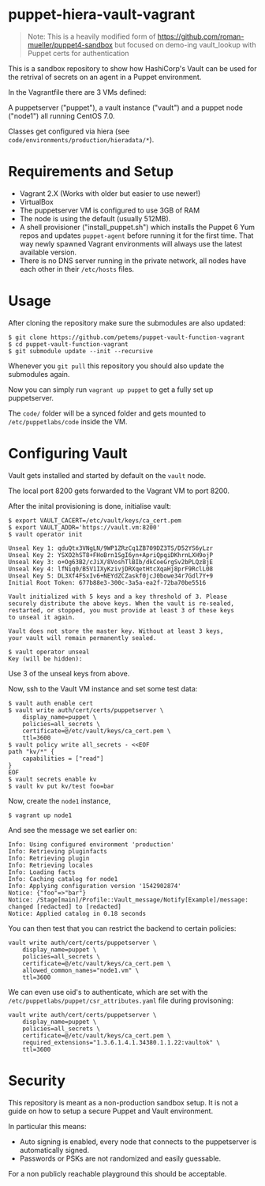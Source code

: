 # puppet-hiera-vault-vagrant

> Note: This is a heavily modified form of https://github.com/roman-mueller/puppet4-sandbox but focused on demo-ing vault_lookup with Puppet certs for authentication

This is a sandbox repository to show how HashiCorp's Vault can be used for the retrival of secrets on an agent in a Puppet environment.

In the Vagrantfile there are 3 VMs defined:

A puppetserver ("puppet"), a vault instance ("vault") and a puppet node ("node1") all running CentOS 7.0.

Classes get configured via hiera (see `code/environments/production/hieradata/*`).

# Requirements and Setup

* Vagrant 2.X (Works with older but easier to use newer!)
* VirtualBox
* The puppetserver VM is configured to use 3GB of RAM
* The node is using the default (usually 512MB).
* A shell provisioner ("install_puppet.sh") which installs the Puppet 6 Yum repos and updates `puppet-agent` before running it for the first time. That way newly spawned Vagrant environments will always use the latest available version.
* There is no DNS server running in the private network, all nodes have each other in their `/etc/hosts` files.

# Usage

After cloning the repository make sure the submodules are also updated:

```
$ git clone https://github.com/petems/puppet-vault-function-vagrant
$ cd puppet-vault-function-vagrant
$ git submodule update --init --recursive
```

Whenever you `git pull` this repository you should also update the submodules again.

Now you can simply run `vagrant up puppet` to get a fully set up puppetserver.

The `code/` folder will be a synced folder and gets mounted to `/etc/puppetlabs/code` inside the VM.

# Configuring Vault

Vault gets installed and started by default on the `vault` node.

The local port 8200 gets forwarded to the Vagrant VM to port 8200.

After the inital provisioning is done, initialise vault:

```
$ export VAULT_CACERT=/etc/vault/keys/ca_cert.pem
$ export VAULT_ADDR='https://vault.vm:8200'
$ vault operator init

Unseal Key 1: qduQtx3VNgLN/9WP1ZRzCq1ZB709DZ3TS/D52YS6yLzr
Unseal Key 2: YSXO2hST8+FHoBrn1SgI6yn+ApriQpqiDKhrnLXH9ojP
Unseal Key 3: o+Og63B2/cJiX/8VoshTlBIb/dkCoeGrgSv2bPLQzBjE
Unseal Key 4: lfNiq0/B5V1IXyKzivjDRXqetHtcXqaHj8prF9RclL08
Unseal Key 5: DL3Xf4FSxIv6+NEYdZCZaskf0jcJ0bowe34r7Gdl7Y+9
Initial Root Token: 677b88e3-300c-3a5a-ea2f-72ba70be5516

Vault initialized with 5 keys and a key threshold of 3. Please
securely distribute the above keys. When the vault is re-sealed,
restarted, or stopped, you must provide at least 3 of these keys
to unseal it again.

Vault does not store the master key. Without at least 3 keys,
your vault will remain permanently sealed.
```

```
$ vault operator unseal
Key (will be hidden):
```

Use 3 of the unseal keys from above.

Now, ssh to the Vault VM instance and set some test data:

```
$ vault auth enable cert
$ vault write auth/cert/certs/puppetserver \
    display_name=puppet \
    policies=all_secrets \
    certificate=@/etc/vault/keys/ca_cert.pem \
    ttl=3600
$ vault policy write all_secrets - <<EOF
path "kv/*" {
    capabilities = ["read"]
}
EOF
$ vault secrets enable kv
$ vault kv put kv/test foo=bar
```

Now, create the `node1` instance,

```
$ vagrant up node1
```

And see the message we set earlier on:

```
Info: Using configured environment 'production'
Info: Retrieving pluginfacts
Info: Retrieving plugin
Info: Retrieving locales
Info: Loading facts
Info: Caching catalog for node1
Info: Applying configuration version '1542902874'
Notice: {"foo"=>"bar"}
Notice: /Stage[main]/Profile::Vault_message/Notify[Example]/message: changed [redacted] to [redacted]
Notice: Applied catalog in 0.18 seconds
```

You can then test that you can restrict the backend to certain policies:

```
vault write auth/cert/certs/puppetserver \
    display_name=puppet \
    policies=all_secrets \
    certificate=@/etc/vault/keys/ca_cert.pem \
    allowed_common_names="node1.vm" \
    ttl=3600
```

We can even use oid's to authenticate, which are set with the `/etc/puppetlabs/puppet/csr_attributes.yaml` file during provisoning:

```
vault write auth/cert/certs/puppetserver \
    display_name=puppet \
    policies=all_secrets \
    certificate=@/etc/vault/keys/ca_cert.pem \
    required_extensions="1.3.6.1.4.1.34380.1.1.22:vaultok" \
    ttl=3600
```

# Security

This repository is meant as a non-production sandbox setup.
It is not a guide on how to setup a secure Puppet and Vault environment.

In particular this means:

* Auto signing is enabled, every node that connects to the puppetserver is automatically signed.
* Passwords or PSKs are not randomized and easily guessable.

For a non publicly reachable playground this should be acceptable.
